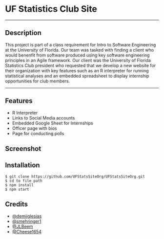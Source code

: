 # UF Statistics Club Site
***
## Description 
This project is part of a class requirement for Intro to Software Engineering at the University of Florida. Our team was tasked with finding a client who would benenfit from software produced using key software engineering principles in an Agile framework.
Our client was the University of Florida Statistics Club president who requested that we develop a new website for their organization with key features such as an R interpreter for running statistical analyses and an embedded spreadsheet to display internship opportunities for club members. 
***
## Features
- R Interpreter
- Links to Social Media accounts
- Embedded Google Sheet for Internships
- Officer page with bios
- Page for conducting polls
## Screenshot
## Installation
```
$ git clone https://github.com/UFStatsSiteOrg/UFStatsSiteOrg.git
$ cd to file path
$ npm install
$ npm start
```
## Credits
- [@demiiglesias](https://github.com/demiiglesias)
- [@smehringer1](https://github.com/smehringer1)
- [@JLBeem](https://github.com/JLBeem)
- [@Cheese1654](https://github.com/Cheese1654)
